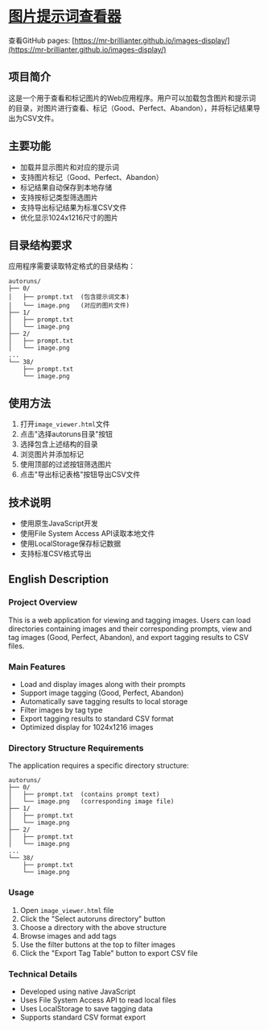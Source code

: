 # [图片提示词查看器](https://mr-brillianter.github.io/images-display/)

查看GitHub pages: [https://mr-brillianter.github.io/images-display/](https://mr-brillianter.github.io/images-display/)
## 项目简介

这是一个用于查看和标记图片的Web应用程序。用户可以加载包含图片和提示词的目录，对图片进行查看、标记（Good、Perfect、Abandon），并将标记结果导出为CSV文件。

## 主要功能

- 加载并显示图片和对应的提示词
- 支持图片标记（Good、Perfect、Abandon）
- 标记结果自动保存到本地存储
- 支持按标记类型筛选图片
- 支持导出标记结果为标准CSV文件
- 优化显示1024x1216尺寸的图片

## 目录结构要求

应用程序需要读取特定格式的目录结构：

```
autoruns/
├── 0/
│   ├── prompt.txt  (包含提示词文本)
│   └── image.png   (对应的图片文件)
├── 1/
│   ├── prompt.txt
│   └── image.png
├── 2/
│   ├── prompt.txt
│   └── image.png
...
└── 38/
    ├── prompt.txt
    └── image.png
```

## 使用方法

1. 打开`image_viewer.html`文件
2. 点击"选择autoruns目录"按钮
3. 选择包含上述结构的目录
4. 浏览图片并添加标记
5. 使用顶部的过滤按钮筛选图片
6. 点击"导出标记表格"按钮导出CSV文件

## 技术说明

- 使用原生JavaScript开发
- 使用File System Access API读取本地文件
- 使用LocalStorage保存标记数据
- 支持标准CSV格式导出

## English Description

### Project Overview

This is a web application for viewing and tagging images. Users can load directories containing images and their corresponding prompts, view and tag images (Good, Perfect, Abandon), and export tagging results to CSV files.

### Main Features

- Load and display images along with their prompts
- Support image tagging (Good, Perfect, Abandon)
- Automatically save tagging results to local storage
- Filter images by tag type
- Export tagging results to standard CSV format
- Optimized display for 1024x1216 images

### Directory Structure Requirements

The application requires a specific directory structure:

```
autoruns/
├── 0/
│   ├── prompt.txt  (contains prompt text)
│   └── image.png   (corresponding image file)
├── 1/
│   ├── prompt.txt
│   └── image.png
├── 2/
│   ├── prompt.txt
│   └── image.png
...
└── 38/
    ├── prompt.txt
    └── image.png
```

### Usage

1. Open `image_viewer.html` file
2. Click the "Select autoruns directory" button
3. Choose a directory with the above structure
4. Browse images and add tags
5. Use the filter buttons at the top to filter images
6. Click the "Export Tag Table" button to export CSV file

### Technical Details

- Developed using native JavaScript
- Uses File System Access API to read local files
- Uses LocalStorage to save tagging data
- Supports standard CSV format export

